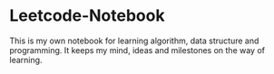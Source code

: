 # Leetcode-Notebook
This is my own notebook for learning algorithm, data structure and programming. It keeps my mind, ideas and milestones on the way of learning.

